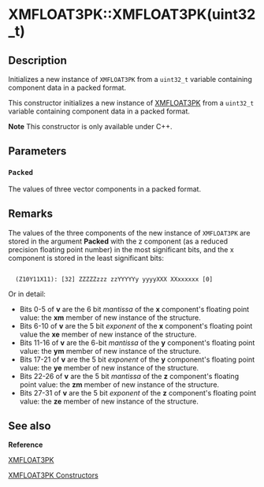 # XMFLOAT3PK::XMFLOAT3PK(uint32_t)

## Description

Initializes a new instance of `XMFLOAT3PK` from a `uint32_t` variable containing component data in a packed format.

This constructor initializes a new instance of [XMFLOAT3PK](https://learn.microsoft.com/windows/desktop/api/directxpackedvector/ns-directxpackedvector-xmfloat3pk) from a
`uint32_t` variable containing component data in a packed format.

**Note** This constructor is only available under C++.

## Parameters

### `Packed`

The values of three vector components in a packed format.

## Remarks

The values of the three components of the new instance of `XMFLOAT3PK` are stored
in the argument **Packed** with the z component (as a reduced precision
floating point number) in the most significant bits, and the x component is stored in the
least significant bits:

```

  (Z10Y11X11): [32] ZZZZZzzz zzYYYYYy yyyyXXX XXxxxxxx [0]

```

Or in detail:

* Bits 0-5 of **v** are the 6 bit *mantissa* of the
  **x** component's floating point value: the **xm** member of new instance of the structure.
* Bits 6-10 of **v** are the 5 bit *exponent* of the
  **x** component's floating point value the **xe** member of new instance of the structure.
* Bits 11-16 of **v** are the 6-bit *mantissa* of the
  **y** component's floating point value: the **ym** member of new instance of the structure.
* Bits 17-21 of **v** are the 5 bit *exponent* of the
  **y** component's floating point value: the **ye** member of new instance of the structure.
* Bits 22-26 of **v** are the 5 bit *mantissa* of the
  **z** component's floating point value: the **zm** member of new instance of the structure.
* Bits 27-31 of **v** are the 5 bit *exponent* of the
  **z** component's floating point value: the **ze** member of new instance of the structure.

## See also

**Reference**

[XMFLOAT3PK](https://learn.microsoft.com/windows/desktop/api/directxpackedvector/ns-directxpackedvector-xmfloat3pk)

[XMFLOAT3PK Constructors](https://learn.microsoft.com/windows/desktop/dxmath/xmfloat3pk-ctor)